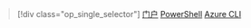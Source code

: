 > [!div class="op_single_selector"]
[门户](../articles/virtual-network/virtual-network-manage-nsg-arm-portal.md)
[PowerShell](../articles/virtual-network/virtual-network-manage-nsg-arm-ps.md)
[Azure CLI](../articles/virtual-network/virtual-network-manage-nsg-arm-cli.md)

<!---HONumber=Mooncake_0516_2016-->
